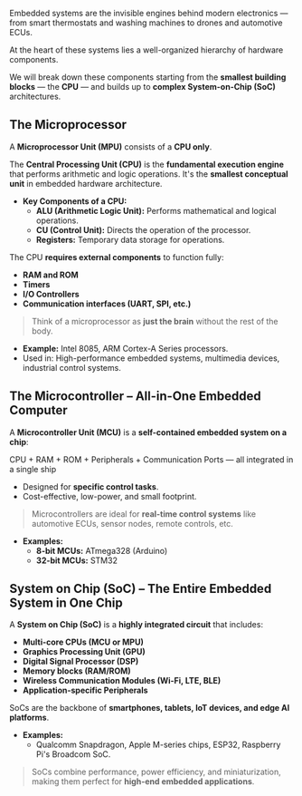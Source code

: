 Embedded systems are the invisible engines behind modern electronics — from smart thermostats and washing machines to drones and automotive ECUs.

At the heart of these systems lies a well-organized hierarchy of hardware components.

We will break down these components starting from the **smallest building blocks** — the **CPU** — and builds up to **complex System-on-Chip (SoC)** architectures.

## **The Microprocessor**

A **Microprocessor Unit (MPU)** consists of a **CPU only**.

The **Central Processing Unit (CPU)** is the **fundamental execution engine** that performs arithmetic and logic operations. It's the **smallest conceptual unit** in embedded hardware architecture.

- **Key Components of a CPU:**
    - **ALU (Arithmetic Logic Unit):** Performs mathematical and logical operations.
    - **CU (Control Unit):** Directs the operation of the processor.
    - **Registers:** Temporary data storage for operations.


The CPU **requires external components** to function fully:
- **RAM and ROM**
- **Timers**
- **I/O Controllers**
- **Communication interfaces (UART, SPI, etc.)**

> Think of a microprocessor as **just the brain** without the rest of the body.

- **Example:** Intel 8085, ARM Cortex-A Series processors.
- Used in: High-performance embedded systems, multimedia devices, industrial control systems.

## **The Microcontroller – All-in-One Embedded Computer**

A **Microcontroller Unit (MCU)** is a **self-contained embedded system on a chip**:

CPU + RAM + ROM + Peripherals + Communication Ports — all integrated in a single ship

- Designed for **specific control tasks**.
- Cost-effective, low-power, and small footprint.

> Microcontrollers are ideal for **real-time control systems** like automotive ECUs, sensor nodes, remote controls, etc.

- **Examples:**
    - **8-bit MCUs:** ATmega328 (Arduino)
    - **32-bit MCUs:** STM32

## **System on Chip (SoC) – The Entire Embedded System in One Chip**

A **System on Chip (SoC)** is a **highly integrated circuit** that includes:

- **Multi-core CPUs (MCU or MPU)**
- **Graphics Processing Unit (GPU)**
- **Digital Signal Processor (DSP)**
- **Memory blocks (RAM/ROM)**
- **Wireless Communication Modules (Wi-Fi, LTE, BLE)**
- **Application-specific Peripherals**

SoCs are the backbone of **smartphones, tablets, IoT devices, and edge AI platforms**.

- **Examples:**
    - Qualcomm Snapdragon, Apple M-series chips, ESP32, Raspberry Pi's Broadcom SoC.

> SoCs combine performance, power efficiency, and miniaturization, making them perfect for **high-end embedded applications**.
